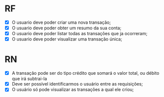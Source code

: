 # RF

- [x] O usuario deve poder criar uma nova transação;
- [x] O usuario deve poder obter um resumo da sua conta;
- [x] O usuario deve poder listar todas as transações que ja ocorreram;
- [x] O usuario deve poder visualizar uma transação única;

# RN

- [x] A transação pode ser do tipo crédito que somará o valor total, ou débito que irá subtrai-la
- [x] Deve ser possível identificarmos o usuário entre as requisições;
- [x] O usuário só pode visualizar as transações a qual ele criou;
